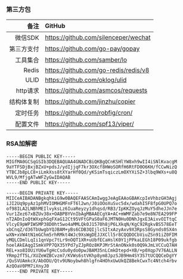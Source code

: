 ### 第三方包

| 备注 | GitHub |
| -----:| :---- |
| 微信SDK | <https://github.com/silenceper/wechat> |
| 第三方支付 | <https://github.com/go-pay/gopay> |
| 工具集合 | <https://github.com/samber/lo> |
| Redis | <https://github.com/go-redis/redis/v8> |
| ULID | <https://github.com/oklog/ulid> |
| http请求 | <https://github.com/asmcos/requests> |
| 结构体复制 | <https://github.com/jinzhu/copier> |
| 定时任务 | <https://github.com/robfig/cron/> |
| 配置文件 | <https://github.com/spf13/viper/> |

### RSA加解密
```
-----BEGIN PUBLIC KEY-----
MIGfMA0GCSqGSIb3DQEBAQUAA4GNADCBiQKBgQCnKSHlYW8xh9wII4iSNlKvacgM
9aYTFSDjBxjBZxU+pdsJ/ydIjjqF7kr3OXcf8HWoSORfH6RtFD0O6KH/fCCwNizQ
YTBCJb8pLC8+iLmkXss8tXYarHf0Qd/yKSimTsqiczLmOXYXiSZ+3lbq9WXs+u8Q
WVL9/MfjgATwWFZyGwIDAQAB
-----END PUBLIC KEY-----

-----BEGIN PRIVATE KEY-----
MIICeAIBADANBgkqhkiG9w0BAQEFAASCAmIwggJeAgEAAoGBAKcpIeVhbzGH3Agj
iJI2Uq9pyAz1phMVIOMHGMFnFT6l2wn/J0iOOoXuSvc5dx/wdahI5F8fpG0UPQ7o
of98ILA2LNBhMEIlvyksLz6IuaReyzy1dhqsd/RB3/IpKKZOyqJzMuY5dheJJn7e
Vur1Zez67xBZUv38x+OABPBYVnIbAgMBAAECgYA+AC+mWMFZab7e9e8N7EA299FP
nT2ADnIoQtWXxphGqFXaG12Ct95VFtGPaS0aF6JMTN0Hu0DNhJgxE3AixvOITtqC
VlcyE9pWPIWSMP38D0ht5wo4aMMLQk0J1570h8jP6LXkqN/KgC92RgkvBS578EeT
xbCnqZ/d36TbUwgbYQJBAM+yBs6CDB3QIjlcSItxAzyAxv9X3RpsS8Gynds0SX4n
wXN+xVW4tN1mGChm5rhRMkt4WJc9XsWgDEJJXCll5r8CQQDOCbViuZSn91iZ0FIM
yMQLCDmlLqIi1qnVpc7tLr9nOQT1XR+uUbfECaHslK0Y1jPPkaLEGh18P09ukfgb
hoelAkEAqgISmkVPP7QX35YPd7yZJpROz8KPJMrStAnONxk0s0Q9kJmLVCCuQ7AH
REL+xo8IOUiYU6wTgHcCsdu0ydo0pwJBAM35nLCmkDtepd+XB/+p0Xqp7V76ALLN
YRmp2fT5L/XUZeWZBCvzm7/KVWs6stVKhp8ym8JpzSJB9Hm4SY3S7tUCQQCeDgYY
/QuSVUAmkcX/AbODU/Qtv9UNoybwh8hlgfn4HOhxUwUkQZ8BekCwxTc4Ntch4rbv
AzQOaV0PM7iXnyJ0
-----END PRIVATE KEY-----

```
